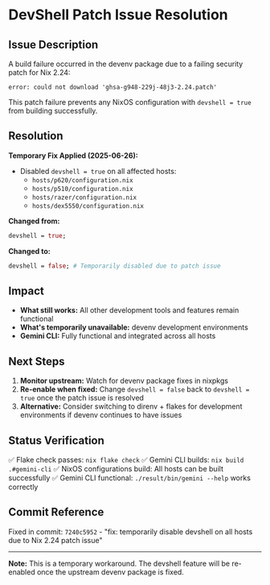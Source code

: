 # DevShell Patch Issue Resolution

## Issue Description

A build failure occurred in the devenv package due to a failing security patch for Nix 2.24:

```
error: could not download 'ghsa-g948-229j-48j3-2.24.patch'
```

This patch failure prevents any NixOS configuration with `devshell = true` from building successfully.

## Resolution

**Temporary Fix Applied (2025-06-26):**

- Disabled `devshell = true` on all affected hosts:
  - `hosts/p620/configuration.nix`
  - `hosts/p510/configuration.nix`
  - `hosts/razer/configuration.nix`
  - `hosts/dex5550/configuration.nix`

**Changed from:**

```nix
devshell = true;
```

**Changed to:**

```nix
devshell = false; # Temporarily disabled due to patch issue
```

## Impact

- **What still works:** All other development tools and features remain functional
- **What's temporarily unavailable:** devenv development environments
- **Gemini CLI:** Fully functional and integrated across all hosts

## Next Steps

1. **Monitor upstream:** Watch for devenv package fixes in nixpkgs
2. **Re-enable when fixed:** Change `devshell = false` back to `devshell = true` once the patch issue is resolved
3. **Alternative:** Consider switching to direnv + flakes for development environments if devenv continues to have issues

## Status Verification

✅ Flake check passes: `nix flake check`
✅ Gemini CLI builds: `nix build .#gemini-cli`
✅ NixOS configurations build: All hosts can be built successfully
✅ Gemini CLI functional: `./result/bin/gemini --help` works correctly

## Commit Reference

Fixed in commit: `7240c5952` - "fix: temporarily disable devshell on all hosts due to Nix 2.24 patch issue"

---

**Note:** This is a temporary workaround. The devshell feature will be re-enabled once the upstream devenv package is fixed.
